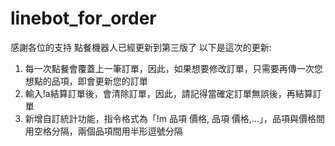 # linebot_for_order

感謝各位的支持
點餐機器人已經更新到第三版了
以下是這次的更新:

1. 每一次點餐會覆蓋上一筆訂單，因此，如果想要修改訂單，只需要再傳一次您想點的品項，即會更新您的訂單
2. 輸入!a結算訂單後，會清除訂單，因此，請記得當確定訂單無誤後，再結算訂單
3. 新增自訂統計功能，指令格式為「!m 品項 價格, 品項 價格,...」，品項與價格間用空格分隔，兩個品項間用半形逗號分隔
